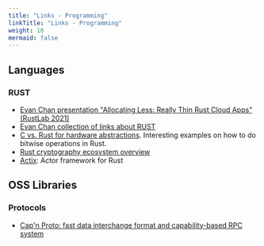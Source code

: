 ```yaml
---
title: "Links - Programming"
linkTitle: "Links - Programming"
weight: 10
mermaid: false
---
```


## Languages

### RUST

- [Evan Chan presentation "Allocating Less: Really Thin Rust Cloud Apps" (RustLab 2021)](http://velvia.github.io/presentations/2021-cncf-rustday-alloc-less/#1)
- [Evan Chan collection of links about RUST](https://github.com/velvia/links/blob/main/rust.md)
- [C vs. Rust for hardware abstractions](https://opensource.com/article/20/1/c-vs-rust-abstractions). Interesting examples on how to do bitwise operations in Rust.
- [Rust cryptography ecosystem overview](https://kerkour.com/blog/rust-cryptography-ecosystem/)
- [Actix](https://github.com/actix/actix): Actor framework for Rust

## OSS Libraries

### Protocols

- [Cap'n Proto: fast data interchange format and capability-based RPC system](https://capnproto.org/)

